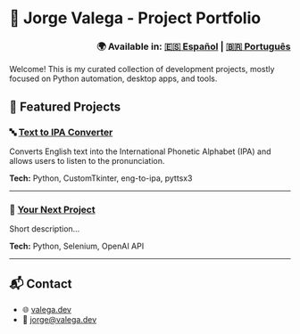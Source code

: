 # 🧠 Jorge Valega - Project Portfolio

<h3 align="right">
🌍 Available in: 
<a href="README.es.md">🇪🇸 Español</a> | 
<a href="README.pt.md">🇧🇷 Português</a>
</h3>

Welcome! This is my curated collection of development projects, mostly focused on Python automation, desktop apps, and tools.

## 🚀 Featured Projects

### 🔤 [Text to IPA Converter](https://github.com/jorgevalega/text-to-ipa-converter)
Converts English text into the International Phonetic Alphabet (IPA) and allows users to listen to the pronunciation.

**Tech:** Python, CustomTkinter, eng-to-ipa, pyttsx3

---

### 🤖 [Your Next Project](https://github.com/jorgevalega/your-next-project)
Short description...

**Tech:** Python, Selenium, OpenAI API

---

## 📬 Contact
- 🌐 [valega.dev](https://valega.dev)
- 📧 jorge@valega.dev
